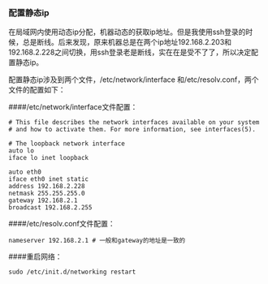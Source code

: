 ### 配置静态ip

在局域网内使用动态ip分配，机器动态的获取ip地址。但是我使用ssh登录的时候，总是断线。后来发现，原来机器总是在两个ip地址192.168.2.203和192.168.2.228之间切换，用ssh登录老是断线，实在在是受不了了，所以决定配置静态ip。

配置静态ip涉及到两个文件，/etc/network/interface
和/etc/resolv.conf，两个文件的配置如下：

####/etc/network/interface文件配置：

```
# This file describes the network interfaces available on your system
# and how to activate them. For more information, see interfaces(5).

# The loopback network interface
auto lo
iface lo inet loopback

auto eth0
iface eth0 inet static
address 192.168.2.228
netmask 255.255.255.0
gateway 192.168.2.1
broadcast 192.168.2.255
```

####/etc/resolv.conf文件配置：

```
nameserver 192.168.2.1 # 一般和gateway的地址是一致的
```



####重启网络： 

```
sudo /etc/init.d/networking restart
```
